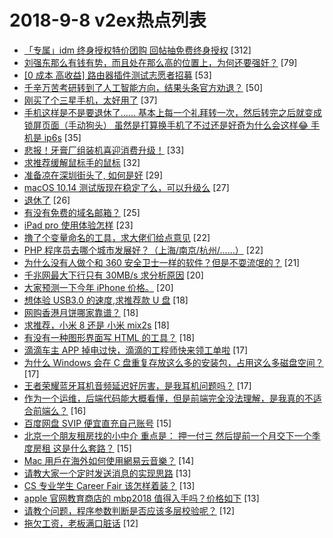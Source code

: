 # 2018-9-8 v2ex热点列表

+ [「专属」idm 终身授权特价团购 回帖抽免费终身授权](https://www.v2ex.com/t/487388#reply312) [312]
+ [刘强东那么有钱有势，而且处在那么高的位置上，为何还要强奸？](https://www.v2ex.com/t/487372#reply79) [79]
+ [[0 成本 高收益] 路由器插件测试志愿者招募](https://www.v2ex.com/t/487418#reply53) [53]
+ [千辛万苦考研转到了人工智能方向，结果头条官方劝退？](https://www.v2ex.com/t/487299#reply50) [50]
+ [刚买了个三星手机，太好用了](https://www.v2ex.com/t/487422#reply37) [37]
+ [手机这样是不是要退休了…… 基本上每一个礼拜转一次，然后转完之后就变成锁屏页面（手动狗头） 虽然是打算换手机了不过还是好奇为什么会这样😂 手机是 ip6s](https://www.v2ex.com/t/487371#reply35) [35]
+ [悲报！牙膏厂组装机喜迎消费升级！](https://www.v2ex.com/t/487308#reply33) [33]
+ [求推荐缓解鼠标手的鼠标](https://www.v2ex.com/t/487305#reply32) [32]
+ [准备凉在深圳街头了, 如何是好](https://www.v2ex.com/t/487472#reply29) [29]
+ [macOS 10.14 测试版现在稳定了么，可以升级么](https://www.v2ex.com/t/487337#reply27) [27]
+ [退休了](https://www.v2ex.com/t/487329#reply26) [26]
+ [有没有免费的域名邮箱？](https://www.v2ex.com/t/487396#reply25) [25]
+ [iPad pro 使用体验怎样](https://www.v2ex.com/t/487373#reply23) [23]
+ [撸了个变量命名的工具，求大佬们给点意见](https://www.v2ex.com/t/487348#reply22) [22]
+ [PHP 程序员去哪个城市发展好？（上海/南京/杭州/……）](https://www.v2ex.com/t/487350#reply22) [22]
+ [为什么没有人做个和 360 安全卫士一样的软件？但是不耍流氓的？](https://www.v2ex.com/t/487404#reply21) [21]
+ [千兆网最大下行只有 30MB/s 求分析原因](https://www.v2ex.com/t/487302#reply20) [20]
+ [大家预测一下今年 iPhone 价格。](https://www.v2ex.com/t/487303#reply20) [20]
+ [想体验 USB3.0 的速度,求推荐款 U 盘](https://www.v2ex.com/t/487437#reply18) [18]
+ [网购香港月饼哪家靠谱？](https://www.v2ex.com/t/487331#reply18) [18]
+ [求推荐，小米 8 还是 小米 mix2s](https://www.v2ex.com/t/487381#reply18) [18]
+ [有没有一种图形界面写 HTML 的工具？](https://www.v2ex.com/t/487408#reply18) [18]
+ [滴滴车主 APP 掉电过快，滴滴的工程师快来领工单啦](https://www.v2ex.com/t/487451#reply17) [17]
+ [为什么 Windows 会在 C 盘重复存放这么多的安装包，占用这么多磁盘空间？](https://www.v2ex.com/t/487452#reply17) [17]
+ [王者荣耀蓝牙耳机音频延迟好厉害，是我耳机问题吗？](https://www.v2ex.com/t/487344#reply17) [17]
+ [作为一个运维，后端代码能大概看懂，但是前端完全没法理解，是我真的不适合前端么？](https://www.v2ex.com/t/487324#reply16) [16]
+ [百度网盘 SVIP 便宜直充自己账号](https://www.v2ex.com/t/487336#reply15) [15]
+ [北京一个朋友租房找的小中介 重点是： 押一付三 然后提前一个月交下一个季度房租 这是什么套路？](https://www.v2ex.com/t/487413#reply15) [15]
+ [Mac 用戶在海外如何使用網易云音樂？](https://www.v2ex.com/t/487387#reply14) [14]
+ [请教大家一个定时发送消息的实现思路](https://www.v2ex.com/t/487453#reply13) [13]
+ [CS 专业学生 Career Fair 该怎样着装？](https://www.v2ex.com/t/487330#reply13) [13]
+ [apple 官网教育商店的 mbp2018 值得入手吗？价格如下](https://www.v2ex.com/t/487357#reply13) [13]
+ [请教个问题，程序参数判断是否应该多层校验呢？](https://www.v2ex.com/t/487463#reply12) [12]
+ [拖欠工资，老板满口脏话](https://www.v2ex.com/t/487471#reply12) [12]
